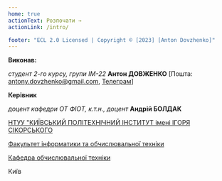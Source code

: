 ```yaml
---
home: true
actionText: Розпочати →
actionLink: /intro/

footer: "ECL 2.0 Licensed | Copyright © [2023] [Anton Dovzhenko]"
---
```



**Виконав:**

*студент 2-го курсу, групи ІМ-22*<span padding-right:5em></span> **Антон ДОВЖЕНКО** [Пошта: antony.dovzhenko@gmail.com, <a href = "https://t.me/I0_Jesus_0l">Телеграм</a>]

**Керівник**

*доцент кафедри ОТ ФІОТ, к.т.н., доцент*<span padding-right:5em></span> **Андрій БОЛДАК** 

[НТУУ "КИЇВСЬКИЙ ПОЛІТЕХНІЧНИЙ ІНСТИТУТ імені ІГОРЯ СІКОРСЬКОГО](https://kpi.ua/)

[Факультет інформатики та обчислювальної техніки](https://fiot.kpi.ua/)

[Кафедра обчислювальної техніки](https://comsys.kpi.ua/)

Київ
